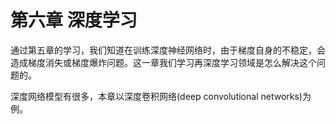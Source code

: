 # 第六章 深度学习

通过第五章的学习，我们知道在训练深度神经网络时，由于梯度自身的不稳定，会造成梯度消失或梯度爆炸问题。这一章我们学习再深度学习领域是怎么解决这个问题的。

深度网络模型有很多，本章以深度卷积网络(deep convolutional networks)为例。


   
   
